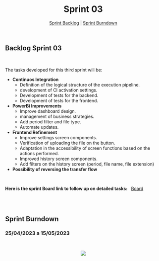 
<h1 align="center">Sprint 03</h1>

<p align="center">
 <a href="#backlog-sprint-03">Sprint Backlog</a> |  <a href="#sprint-burndown">Sprint Burndown</a>
</p>

<br>

## Backlog Sprint 03
<br>

The tasks developed for this third sprint will be:


- **Continuos Integration**
    * Definition of the logical structure of the execution pipeline.
    * development of CI activation settings.
    * Development of tests for the backend.
    * Development of tests for the frontend.
- **PowerBi Improvements**
    * Improve dashboard design.
    * management of business strategies.
    * Add period filter and file type.
    * Automate updates.
- **Frontend Refinement**
    * Improve settings screen components.
    * Verification of uploading the file on the button.
    * Adaptation in the accessibility of screen functions based on the actions performed.
    * Improved history screen components.
    * Add filters on the history screen (period, file name, file extension)
 - **Possibility of reversing the transfer flow**
    
<br>
 
**Here is the sprint Board link to follow up on detailed tasks:** &nbsp; [Board](https://github.com/orgs/PhatomFatec/projects/4/views/1?visibleFields=%5B%22Title%22%2C%22Assignees%22%2C%22Status%22%2C%22Labels%22%2C%22Milestone%22%5D)
  
<br>


<br>

## Sprint Burndown

### 25/04/2023 a 15/05/2023
<br>

<p align="center"> 
<img src = "https://pbs.twimg.com/media/FwLQpe3WcAIOfwj?format=jpg&name=large"> <br>
</p>

<br>
